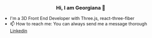 ### <p align="center"> Hi, I am Georgiana 👋 </p>

<!--
**georgianamarcu/georgianamarcu** is a ✨ _special_ ✨ repository because its `README.md` (this file) appears on your GitHub profile.
-->

- I'm a 3D Front End Developer with Three.js, react-three-fiber
- 📫 How to reach me: You can always send me a message thorough [Linkedin](https://www.linkedin.com/in/georgianamarcu/)

